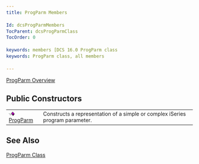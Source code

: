 ```yaml
---
title: ProgParm Members

Id: dcsProgParmMembers
TocParent: dcsProgParmClass
TocOrder: 0

keywords: members [DCS 16.0 ProgParm class
keywords: ProgParm class, all members

---
```


[ProgParm Overview](prog-parm-class.html) 
## Public Constructors


|      |      |
| ---- | ---- |
| <img alt="public property" src="images/public-method.gif" x-maintain-ratio="TRUE" style="FLOAT: none; WIDTH: 15px; HEIGHT: 11px; BORDER-BOTTOM-STYLE: none" width="15" height="11" border="0" /> [ ProgParm](prog-parm-class-prog-parm-method-main.html) | Constructs a representation of a simple or complex iSeries program parameter. |



## See Also


[ProgParm Class](prog-parm-class.html)

